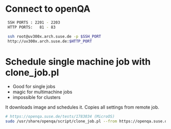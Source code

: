 # Connect to openQA
```bash
 SSH PORTS : 2201 - 2203
 HTTP PORTS:   81 - 83

 ssh root@uv300x.arch.suse.de -p $SSH_PORT
 http://uv300x.arch.suse.de:$HTTP_PORT
```

# Schedule single machine job with clone_job.pl
 - Good for single jobs
 - magic for multimachine jobs
 - impossible for clusters
 
It downloads image and schedules it. Copies all settings from remote job.
```bash
# https://openqa.suse.de/tests/1783034 (MicroOS)
sudo /usr/share/openqa/script/clone_job.pl --from https://openqa.suse.de --host localhost 1783034
```
